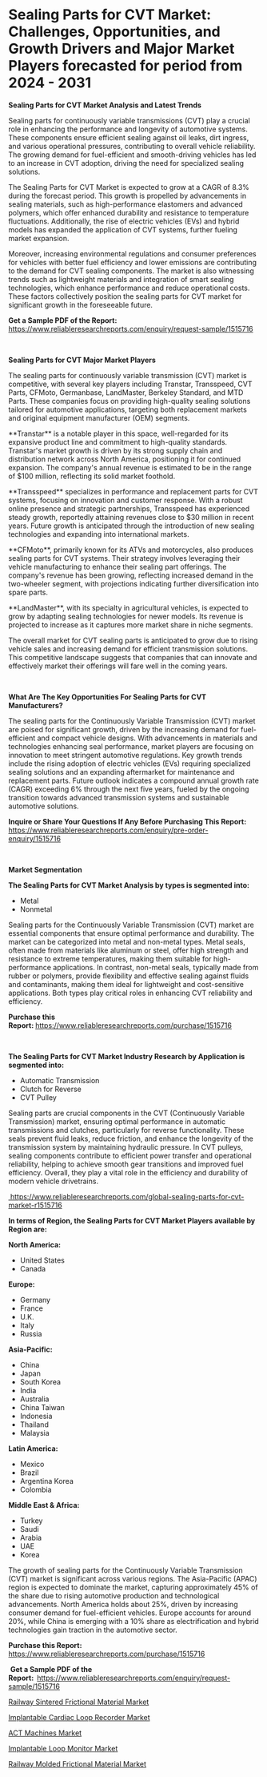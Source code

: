 <p><h1>Sealing Parts for CVT Market: Challenges, Opportunities, and Growth Drivers and Major Market Players forecasted for period from 2024 - 2031</h1></p><p><strong>Sealing Parts for CVT Market Analysis and Latest Trends</strong></p>
<p><p>Sealing parts for continuously variable transmissions (CVT) play a crucial role in enhancing the performance and longevity of automotive systems. These components ensure efficient sealing against oil leaks, dirt ingress, and various operational pressures, contributing to overall vehicle reliability. The growing demand for fuel-efficient and smooth-driving vehicles has led to an increase in CVT adoption, driving the need for specialized sealing solutions.</p><p>The Sealing Parts for CVT Market is expected to grow at a CAGR of 8.3% during the forecast period. This growth is propelled by advancements in sealing materials, such as high-performance elastomers and advanced polymers, which offer enhanced durability and resistance to temperature fluctuations. Additionally, the rise of electric vehicles (EVs) and hybrid models has expanded the application of CVT systems, further fueling market expansion.</p><p>Moreover, increasing environmental regulations and consumer preferences for vehicles with better fuel efficiency and lower emissions are contributing to the demand for CVT sealing components. The market is also witnessing trends such as lightweight materials and integration of smart sealing technologies, which enhance performance and reduce operational costs. These factors collectively position the sealing parts for CVT market for significant growth in the foreseeable future.</p></p>
<p><strong>Get a Sample PDF of the Report:&nbsp;</strong> <a href="https://www.reliableresearchreports.com/enquiry/request-sample/1515716?utm_campaign=13&utm_medium=2&utm_source=Github&utm_content=ia&utm_term=04112024&utm_id=sealing-parts-for-cvt">https://www.reliableresearchreports.com/enquiry/request-sample/1515716</a></p>
<p>&nbsp;</p>
<p><strong>Sealing Parts for CVT Major Market Players</strong></p>
<p><p>The sealing parts for continuously variable transmission (CVT) market is competitive, with several key players including Transtar, Transspeed, CVT Parts, CFMoto, Germanbase, LandMaster, Berkeley Standard, and MTD Parts. These companies focus on providing high-quality sealing solutions tailored for automotive applications, targeting both replacement markets and original equipment manufacturer (OEM) segments.</p><p>**Transtar** is a notable player in this space, well-regarded for its expansive product line and commitment to high-quality standards. Transtar's market growth is driven by its strong supply chain and distribution network across North America, positioning it for continued expansion. The company's annual revenue is estimated to be in the range of $100 million, reflecting its solid market foothold.</p><p>**Transspeed** specializes in performance and replacement parts for CVT systems, focusing on innovation and customer response. With a robust online presence and strategic partnerships, Transspeed has experienced steady growth, reportedly attaining revenues close to $30 million in recent years. Future growth is anticipated through the introduction of new sealing technologies and expanding into international markets.</p><p>**CFMoto**, primarily known for its ATVs and motorcycles, also produces sealing parts for CVT systems. Their strategy involves leveraging their vehicle manufacturing to enhance their sealing part offerings. The company's revenue has been growing, reflecting increased demand in the two-wheeler segment, with projections indicating further diversification into spare parts.</p><p>**LandMaster**, with its specialty in agricultural vehicles, is expected to grow by adapting sealing technologies for newer models. Its revenue is projected to increase as it captures more market share in niche segments.</p><p>The overall market for CVT sealing parts is anticipated to grow due to rising vehicle sales and increasing demand for efficient transmission solutions. This competitive landscape suggests that companies that can innovate and effectively market their offerings will fare well in the coming years.</p></p>
<p>&nbsp;</p>
<p><strong>What Are The Key Opportunities For Sealing Parts for CVT Manufacturers?</strong></p>
<p><p>The sealing parts for the Continuously Variable Transmission (CVT) market are poised for significant growth, driven by the increasing demand for fuel-efficient and compact vehicle designs. With advancements in materials and technologies enhancing seal performance, market players are focusing on innovation to meet stringent automotive regulations. Key growth trends include the rising adoption of electric vehicles (EVs) requiring specialized sealing solutions and an expanding aftermarket for maintenance and replacement parts. Future outlook indicates a compound annual growth rate (CAGR) exceeding 6% through the next five years, fueled by the ongoing transition towards advanced transmission systems and sustainable automotive solutions.</p></p>
<p><strong>Inquire or Share Your Questions If Any Before Purchasing This Report:</strong> <a href="https://www.reliableresearchreports.com/enquiry/pre-order-enquiry/1515716?utm_campaign=13&utm_medium=2&utm_source=Github&utm_content=ia&utm_term=04112024&utm_id=sealing-parts-for-cvt">https://www.reliableresearchreports.com/enquiry/pre-order-enquiry/1515716</a></p>
<p>&nbsp;</p>
<p><strong>Market Segmentation</strong></p>
<p><strong>The Sealing Parts for CVT Market Analysis by types is segmented into:</strong></p>
<p><ul><li>Metal</li><li>Nonmetal</li></ul></p>
<p><p>Sealing parts for the Continuously Variable Transmission (CVT) market are essential components that ensure optimal performance and durability. The market can be categorized into metal and non-metal types. Metal seals, often made from materials like aluminum or steel, offer high strength and resistance to extreme temperatures, making them suitable for high-performance applications. In contrast, non-metal seals, typically made from rubber or polymers, provide flexibility and effective sealing against fluids and contaminants, making them ideal for lightweight and cost-sensitive applications. Both types play critical roles in enhancing CVT reliability and efficiency.</p></p>
<p><strong>Purchase this Report:&nbsp;</strong><a href="https://www.reliableresearchreports.com/purchase/1515716?utm_campaign=13&utm_medium=2&utm_source=Github&utm_content=ia&utm_term=04112024&utm_id=sealing-parts-for-cvt">https://www.reliableresearchreports.com/purchase/1515716</a></p>
<p>&nbsp;</p>
<p><strong>The Sealing Parts for CVT Market Industry Research by Application is segmented into:</strong></p>
<p><ul><li>Automatic Transmission</li><li>Clutch for Reverse</li><li>CVT Pulley</li></ul></p>
<p><p>Sealing parts are crucial components in the CVT (Continuously Variable Transmission) market, ensuring optimal performance in automatic transmissions and clutches, particularly for reverse functionality. These seals prevent fluid leaks, reduce friction, and enhance the longevity of the transmission system by maintaining hydraulic pressure. In CVT pulleys, sealing components contribute to efficient power transfer and operational reliability, helping to achieve smooth gear transitions and improved fuel efficiency. Overall, they play a vital role in the efficiency and durability of modern vehicle drivetrains.</p></p>
<p><a href="https://www.reliableresearchreports.com/global-sealing-parts-for-cvt-market-r1515716?utm_campaign=13&utm_medium=2&utm_source=Github&utm_content=ia&utm_term=04112024&utm_id=sealing-parts-for-cvt">&nbsp;https://www.reliableresearchreports.com/global-sealing-parts-for-cvt-market-r1515716</a></p>
<p><strong>In terms of Region, the Sealing Parts for CVT Market Players available by Region are:</strong></p>
<p>
    <p> <strong> North America: </strong>
        <ul>
            <li>United States</li>
            <li>Canada</li>
        </ul>
        </p> 
    <p> <strong> Europe: </strong>
        <ul>
            <li>Germany</li>
            <li>France</li>
            <li>U.K.</li>
            <li>Italy</li>
            <li>Russia</li>
        </ul>
        </p> 
    <p> <strong> Asia-Pacific: </strong>
        <ul>
            <li>China</li>
            <li>Japan</li>
            <li>South Korea</li>
            <li>India</li>
            <li>Australia</li>
            <li>China Taiwan</li>
            <li>Indonesia</li>
            <li>Thailand</li>
            <li>Malaysia</li>
        </ul>
        </p> 
    <p> <strong> Latin America: </strong>
        <ul>
            <li>Mexico</li>
            <li>Brazil</li>
            <li>Argentina Korea</li>
            <li>Colombia</li>
        </ul>
        </p> 
    <p> <strong> Middle East & Africa: </strong>
        <ul>
            <li>Turkey</li>
            <li>Saudi</li>
            <li>Arabia</li>
            <li>UAE</li>
            <li>Korea</li>
        </ul>
    </p>
    </p>
<p><p>The growth of sealing parts for the Continuously Variable Transmission (CVT) market is significant across various regions. The Asia-Pacific (APAC) region is expected to dominate the market, capturing approximately 45% of the share due to rising automotive production and technological advancements. North America holds about 25%, driven by increasing consumer demand for fuel-efficient vehicles. Europe accounts for around 20%, while China is emerging with a 10% share as electrification and hybrid technologies gain traction in the automotive sector.</p></p>
<p><strong>Purchase this Report: </strong><a href="https://www.reliableresearchreports.com/purchase/1515716?utm_campaign=13&utm_medium=2&utm_source=Github&utm_content=ia&utm_term=04112024&utm_id=sealing-parts-for-cvt">https://www.reliableresearchreports.com/purchase/1515716</a></p>
<p>&nbsp;<strong>Get a Sample PDF of the Report:&nbsp;&nbsp;</strong><a href="https://www.reliableresearchreports.com/enquiry/request-sample/1515716?utm_campaign=13&utm_medium=2&utm_source=Github&utm_content=ia&utm_term=04112024&utm_id=sealing-parts-for-cvt">https://www.reliableresearchreports.com/enquiry/request-sample/1515716</a></p>
<p><strong></strong></p>
<p><p><a href="https://github.com/roydonhol47/Market-Research-Report-List-1/blob/main/railway-sintered-frictional-material-market.md?utm_campaign=13&utm_medium=2&utm_source=Github&utm_content=ia&utm_term=04112024&utm_id=sealing-parts-for-cvt">Railway Sintered Frictional Material Market</a></p><p><a href="https://issuu.com/reportprime-2/docs/implantable-cardiac-loop-recorder-m_bc77c9288f5b35?utm_campaign=13&utm_medium=2&utm_source=Github&utm_content=ia&utm_term=04112024&utm_id=sealing-parts-for-cvt">Implantable Cardiac Loop Recorder Market</a></p><p><a href="https://issuu.com/reportprime-2/docs/act-machines-market-size-2030.pptx_61b9f56c283388?utm_campaign=13&utm_medium=2&utm_source=Github&utm_content=ia&utm_term=04112024&utm_id=sealing-parts-for-cvt">ACT Machines Market</a></p><p><a href="https://issuu.com/reportprime-2/docs/implantable-loop-monitor-market-siz_9646e4c7c0eb3c?utm_campaign=13&utm_medium=2&utm_source=Github&utm_content=ia&utm_term=04112024&utm_id=sealing-parts-for-cvt">Implantable Loop Monitor Market</a></p><p><a href="https://github.com/maniehilp9ib/Market-Research-Report-List-1/blob/main/railway-molded-frictional-material-market.md?utm_campaign=13&utm_medium=2&utm_source=Github&utm_content=ia&utm_term=04112024&utm_id=sealing-parts-for-cvt">Railway Molded Frictional Material Market</a></p></p>